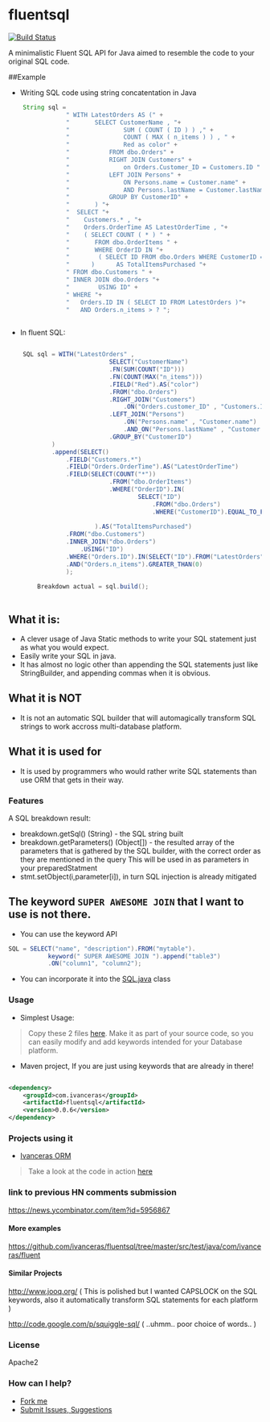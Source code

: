 fluentsql
==========

[![Build Status](https://api.travis-ci.org/ivanceras/fluentsql.svg)](https://travis-ci.org/ivanceras/fluentsql)

A minimalistic Fluent SQL API for Java aimed to resemble the code to your original SQL code.

     
##Example
 * Writing SQL code using string concatentation in Java

````java
  	String sql =
				" WITH LatestOrders AS (" +
				"		SELECT CustomerName , "+
				"				SUM ( COUNT ( ID ) ) ," +
				"				COUNT ( MAX ( n_items ) ) , " +
				"				Red as color" +
				"			FROM dbo.Orders" +
				"			RIGHT JOIN Customers" +
				"				on Orders.Customer_ID = Customers.ID " +
				"			LEFT JOIN Persons" +
				"				ON Persons.name = Customer.name" +
				"				AND Persons.lastName = Customer.lastName" +
				"			GROUP BY CustomerID" +
				"		) "+
				"  SELECT "+
				"    Customers.* , "+
				"    Orders.OrderTime AS LatestOrderTime , "+
				"    ( SELECT COUNT ( * ) " +
				"		FROM dbo.OrderItems " +
				"		WHERE OrderID IN "+
				"        ( SELECT ID FROM dbo.Orders WHERE CustomerID = Customers.ID )  "+
				"      )      AS TotalItemsPurchased "+
				" FROM dbo.Customers " +
				" INNER JOIN dbo.Orders "+
				"        USING ID" +
				" WHERE "+
				"   Orders.ID IN ( SELECT ID FROM LatestOrders )"+
				"	AND Orders.n_items > ? ";
  
````

* In fluent SQL:

````java

    SQL sql = WITH("LatestOrders" , 
							SELECT("CustomerName")
							.FN(SUM(COUNT("ID")))
							.FN(COUNT(MAX("n_items")))
							.FIELD("Red").AS("color")
							.FROM("dbo.Orders")
							.RIGHT_JOIN("Customers")
								.ON("Orders.customer_ID" , "Customers.ID")
							.LEFT_JOIN("Persons")
								.ON("Persons.name" , "Customer.name")
								.AND_ON("Persons.lastName" , "Customer.lastName")
							.GROUP_BY("CustomerID")
			)
			.append(SELECT()
				.FIELD("Customers.*")
				.FIELD("Orders.OrderTime").AS("LatestOrderTime")
				.FIELD(SELECT(COUNT("*"))
							.FROM("dbo.OrderItems")
							.WHERE("OrderID").IN(
									SELECT("ID")
										.FROM("dbo.Orders")
										.WHERE("CustomerID").EQUAL_TO_FIELD("Customers.ID"))
							
						).AS("TotalItemsPurchased")
				.FROM("dbo.Customers")
				.INNER_JOIN("dbo.Orders")
					.USING("ID")
				.WHERE("Orders.ID").IN(SELECT("ID").FROM("LatestOrders"))
				.AND("Orders.n_items").GREATER_THAN(0)
				);
		
		Breakdown actual = sql.build();
      
````      
## What it is:
 * A clever usage of Java Static methods to write your SQL statement just as what you would expect.
 * Easily write your SQL in java.
 * It has almost no logic other than appending the SQL statements just like StringBuilder, and appending commas when it is obvious.
 

## What it is NOT
 * It is not an automatic SQL builder that will automagically transform SQL strings to work accross multi-database platform.
 
## What it is used for
 * It is used by programmers who would rather write SQL statements than use ORM that gets in their way.
  
 


### Features


A SQL breakdown result:
 * breakdown.getSql() (String) - the SQL string built
 * breakdown.getParameters() (Object[]) - the resulted array of the parameters that is gathered by the SQL builder, with the correct order as they are mentioned in the query
	This will be used in as parameters in your preparedStatment 
 * stmt.setObject(i,parameter[i]), in turn SQL injection is already mitigated



## The keyword `SUPER AWESOME JOIN` that I want to use is not there.

 * You can use the keyword API
 	
 ```java
 SQL = SELECT("name", "description").FROM("mytable").
 			keyword(" SUPER AWESOME JOIN ").append("table3")
 			.ON("column1", "column2");
 ```
 
 * You can incorporate it into the [SQL.java](https://github.com/ivanceras/fluentsql/blob/master/src/main/java/com/ivanceras/fluent/sql/SQL.java) class

### Usage

* Simplest Usage:
>Copy these 2 files [here](https://github.com/ivanceras/fluentsql/tree/master/src/main/java/com/ivanceras/fluent/sql).
  Make it as part of your source code, so you can easily modify and add keywords intended for your Database platform.
 

* Maven project, If you are just using keywords that are already in there!

```xml

<dependency>
	<groupId>com.ivanceras</groupId>
	<artifactId>fluentsql</artifactId>
	<version>0.0.6</version>
</dependency>

```

    
### Projects using it

* [Ivanceras ORM](https://github.com/ivanceras/orm)

> Take a look at the code in action [here](https://github.com/ivanceras/orm/blob/master/src/main/java/com/ivanceras/db/api/DB_Rdbms.java)




### link to previous HN comments submission

https://news.ycombinator.com/item?id=5956867



#### More examples

https://github.com/ivanceras/fluentsql/tree/master/src/test/java/com/ivanceras/fluent


#### Similar Projects

http://www.jooq.org/  ( This is polished but I wanted CAPSLOCK on the SQL keywords, also it automatically transform SQL statements for each platform )

http://code.google.com/p/squiggle-sql/  ( ..uhmm.. poor choice of words.. )

### License
Apache2

### How can I help?
* [Fork me](https://github.com/ivanceras/fluentsql)
* [Submit Issues, Suggestions](https://github.com/ivanceras/fluentsql/issues)

